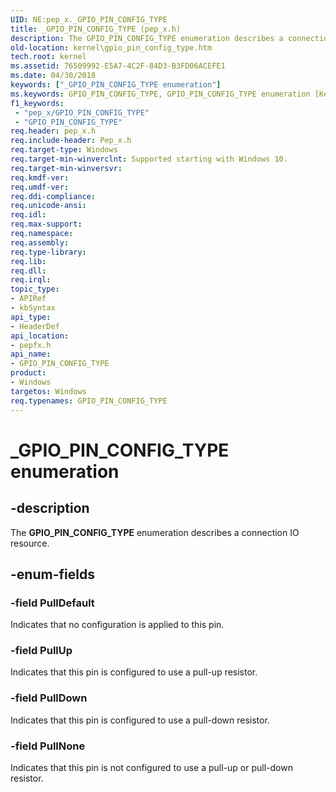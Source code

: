 ```yaml
---
UID: NE:pep_x._GPIO_PIN_CONFIG_TYPE
title: _GPIO_PIN_CONFIG_TYPE (pep_x.h)
description: The GPIO_PIN_CONFIG_TYPE enumeration describes a connection IO resource.
old-location: kernel\gpio_pin_config_type.htm
tech.root: kernel
ms.assetid: 76509992-E5A7-4C2F-84D3-B3FD06ACEFE1
ms.date: 04/30/2018
keywords: ["_GPIO_PIN_CONFIG_TYPE enumeration"]
ms.keywords: GPIO_PIN_CONFIG_TYPE, GPIO_PIN_CONFIG_TYPE enumeration [Kernel-Mode Driver Architecture], PullDefault, PullDown, PullNone, PullUp, _GPIO_PIN_CONFIG_TYPE, kernel.gpio_pin_config_type, pepfx/GPIO_PIN_CONFIG_TYPE, pepfx/PullDefault, pepfx/PullDown, pepfx/PullNone, pepfx/PullUp
f1_keywords:
 - "pep_x/GPIO_PIN_CONFIG_TYPE"
 - "GPIO_PIN_CONFIG_TYPE"
req.header: pep_x.h
req.include-header: Pep_x.h
req.target-type: Windows
req.target-min-winverclnt: Supported starting with Windows 10.
req.target-min-winversvr: 
req.kmdf-ver: 
req.umdf-ver: 
req.ddi-compliance: 
req.unicode-ansi: 
req.idl: 
req.max-support: 
req.namespace: 
req.assembly: 
req.type-library: 
req.lib: 
req.dll: 
req.irql: 
topic_type:
- APIRef
- kbSyntax
api_type:
- HeaderDef
api_location:
- pepfx.h
api_name:
- GPIO_PIN_CONFIG_TYPE
product:
- Windows
targetos: Windows
req.typenames: GPIO_PIN_CONFIG_TYPE
---
```


# _GPIO_PIN_CONFIG_TYPE enumeration


## -description


The <b>GPIO_PIN_CONFIG_TYPE</b> enumeration describes a connection IO resource.


## -enum-fields




### -field PullDefault

Indicates that no configuration is applied to this pin.


### -field PullUp

Indicates that this pin is configured to use a pull-up resistor.


### -field PullDown

Indicates that this pin is configured to use a pull-down resistor.


### -field PullNone

Indicates that this pin is not configured to use a pull-up or pull-down resistor.

